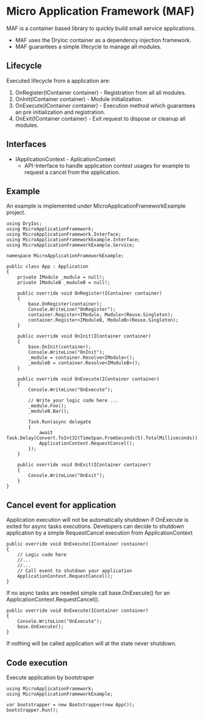 # Micro Application Framework (MAF)

MAF is a container based library to quickly build small service applications.

* MAF uses the DryIoc container as a dependency injection framework.
* MAF guarantees a simple lifecycle to manage all modules.

## Lifecycle

Executed lifecycle from a application are:

1. OnRegister(IContainer container) - Registration from all all modules.
2. OnInit(IContainer container)     - Module initialization.
3. OnExecute(IContainer container) - Execution method which guarantees an pre initialization and registration.
4. OnExit(IContainer container) - Exit request to dispose or cleanup all modules.

## Interfaces

* IApplicationContext - AplicationContext
  * API-Interface to handle application context usages for example to request a cancel from the application. 

## Example

An example is implemented under MicroApplicationFrameworkExample project.

```
using DryIoc;
using MicroApplicationFramework;
using MicroApplicationFramework.Interface;
using MicroApplicationFrameworkExample.Interface;
using MicroApplicationFrameworkExample.Service;

namespace MicroApplicationFrameworkExample;

public class App : Application
{
    private IModule _module = null!;
    private IModuleB _moduleB = null!;

    public override void OnRegister(IContainer container)
    {
        base.OnRegister(container);
        Console.WriteLine("OnRegister");
        container.Register<IModule, Module>(Reuse.Singleton);
        container.Register<IModuleB, ModuleB>(Reuse.Singleton);
    }

    public override void OnInit(IContainer container)
    {
        base.OnInit(container);
        Console.WriteLine("OnInit");
        _module = container.Resolve<IModule>();
        _moduleB = container.Resolve<IModuleB>();
    }

    public override void OnExecute(IContainer container)
    {
        Console.WriteLine("OnExecute");

        // Write your logic code here ...
        _module.Foo();
        _moduleB.Bar();

        Task.Run(async delegate
        {
            await Task.Delay(Convert.ToInt32(TimeSpan.FromSeconds(5).TotalMilliseconds));
            ApplicationContext.RequestCancel();
        });
    }

    public override void OnExit(IContainer container)
    {
        Console.WriteLine("OnExit");
    }
}
```

## Cancel event for application

Application execution will not be automatically shutdown if OnExecute is exited for async tasks executions.
Developers can decide to shutdown application by a simple RequestCancel execution from ApplicationContext

```
public override void OnExecute(IContainer container)
{
    // Logic code here
    //...
    //...
    // Call event to shutdown your application
    ApplicationContext.RequestCancel();
}
```

If no async tasks are needed simple call base.OnExecute() for an ApplicationContext.RequestCancel().

```
public override void OnExecute(IContainer container)
{
    Console.WriteLine("OnExecute");
    base.OnExecute();
}
```

If nothing will be called application will at the state never shutdown.

## Code execution


Execute application by bootstraper
```
using MicroApplicationFramework;
using MicroApplicationFrameworkExample;

var bootstrapper = new Bootstrapper(new App());
bootstrapper.Run();
```
